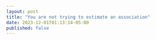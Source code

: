 ```yaml
---
layout: post
title: "You are not trying to estimate an association"
date: 2023-12-01T01:13:14-05:00
published: false
---
```







